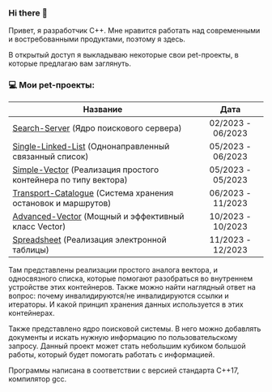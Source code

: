 ### Hi there 👋
Привет, я разработчик С++. Мне нравится работать над современными и востребованными продуктами, поэтому я здесь. 

В открытый доступ я выкладываю некоторые свои pet-проекты, в которые предлагаю вам заглянуть.

### 💻 Мои pet-проекты:

| Название                                                        | Дата              |
| ----------------------------------------------------------------| :---------------: |
| [Search-Server](https://github.com/RbBobby/Search-Server) (Ядро поискового сервера)                         | 02/2023 - 06/2023 |
| [Single-Linked-List](https://github.com/RbBobby/Single-Linked-List) (Однонаправленный связанный список)          | 05/2023 - 06/2023 |
| [Simple-Vector](https://github.com/RbBobby/Simple-Vector) (Реализация простого контейнера по типу вектора)  | 05/2023 - 05/2023 |
| [Transport-Catalogue](https://github.com/RbBobby/Transport-Catalogue) (Система хранения остановок и маршрутов)    | 06/2023 - 11/2023 |
| [Advanced-Vector](https://github.com/RbBobby/Advanced-Vector) (Мощный и эффективный класс Vector)             | 10/2023 - 10/2023 |
| [Spreadsheet](https://github.com/RbBobby/Spreadsheet) (Реализация электронной таблицы)                    | 11/2023 - 12/2023 |


Там представлены реализации простого аналога вектора, и односвязного списка, которые помогают разобраться во внутреннем устройстве этих контейнеров. Также можно найти наглядный ответ на вопрос: почему инвалидируются/не инвалидируются ссылки и итераторы. И какой принцип хранения данных используется в этих контейнерах.

Также представлено ядро поисковой системы. В него можно добавлять документы и искать нужную информацию по пользовательскому запросу. Данный проект может стать небольшим кубиком большой работы, который будет помогать работать с информацией. 

Программы написана в соответствии с версией стандарта C++17, компилятор gcc.


